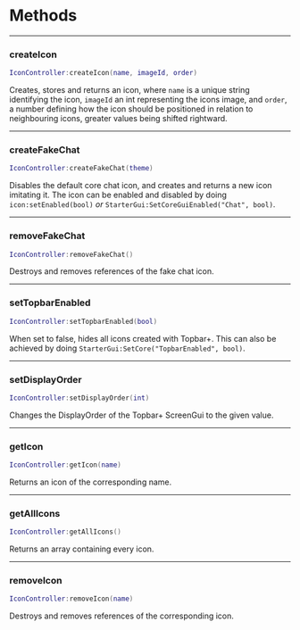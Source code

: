 # Methods

--------------------
### createIcon
```lua
IconController:createIcon(name, imageId, order)
```
Creates, stores and returns an icon, where ``name`` is a unique string identifying the icon, ``imageId`` an int representing the icons image, and ``order``, a number defining how the icon should be positioned in relation to neighbouring icons, greater values being shifted rightward.

--------------------
### createFakeChat
```lua
IconController:createFakeChat(theme)
```
Disables the default core chat icon, and creates and returns a new icon imitating it. The icon can be enabled and disabled by doing ``icon:setEnabled(bool)`` *or* ``StarterGui:SetCoreGuiEnabled("Chat", bool)``.

--------------------
### removeFakeChat
```lua
IconController:removeFakeChat()
```
Destroys and removes references of the fake chat icon.

--------------------
### setTopbarEnabled
```lua
IconController:setTopbarEnabled(bool)
```
When set to false, hides all icons created with Topbar+. This can also be achieved by doing ``StarterGui:SetCore("TopbarEnabled", bool)``.

--------------------
### setDisplayOrder
```lua
IconController:setDisplayOrder(int)
```
Changes the DisplayOrder of the Topbar+ ScreenGui to the given value.

--------------------
### getIcon
```lua
IconController:getIcon(name)
```
Returns an icon of the corresponding name.

--------------------
### getAllIcons
```lua
IconController:getAllIcons()
```
Returns an array containing every icon.

--------------------
### removeIcon
```lua
IconController:removeIcon(name)
```
Destroys and removes references of the corresponding icon.
